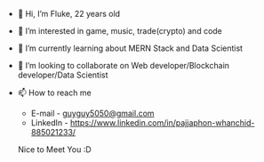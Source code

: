 - 👋 Hi, I’m Fluke, 22 years old
- 👀 I’m interested in game, music, trade(crypto) and code
- 🌱 I’m currently learning about MERN Stack and Data Scientist
- 💞️ I’m looking to collaborate on Web developer/Blockchain developer/Data Scientist
- 📫 How to reach me
  - E-mail - guyguy5050@gmail.com
  - LinkedIn - https://www.linkedin.com/in/pajjaphon-whanchid-885021233/
  
  Nice to Meet You :D
